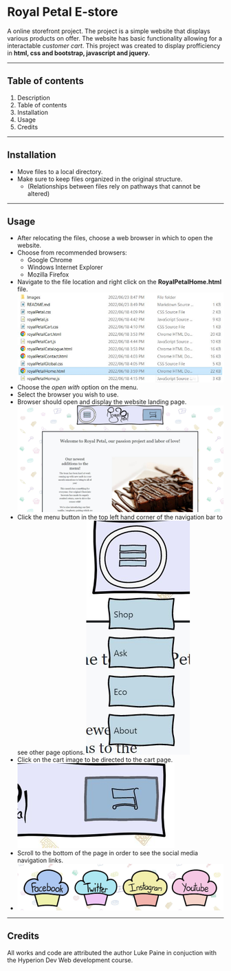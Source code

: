 # Royal Petal E-store
A online storefront project.
The project is a simple website that displays various products on offer.
The website has basic functionality allowing for a interactable *customer cart*.
This project was created to display profficiency in **html, css and bootstrap, javascript and jquery.**

---
## Table of contents
1. Description
2. Table of contents
3. Installation
4. Usage
5. Credits
---
## Installation
- Move files to a local directory.
- Make sure to keep files organized in the original structure.
  - (Relationships between files rely on pathways that cannot be altered)
---
## Usage
- After relocating the files, choose a web browser in which to open the website. 
- Choose from recommended browsers:
  - Google Chrome
  - Windows Internet Explorer
  - Mozilla Firefox
- Navigate to the file location and right click on the **RoyalPetalHome.html** file.
![Windows folder containing various files](Images/readme1.jpg)
- Choose the *open with* option on the menu.
- Select the browser you wish to use.
- Browser should open and display the website landing page.
![Website landing page](Images/readme2.jpg)
- Click the menu button in the top left hand corner of the navigation bar to see other page options.
![Website navigation drop down menu](Images/readme3.jpg)
- Click on the cart image to be directed to the cart page.
![Illustration of a shopping cart](Images/readme4.jpg)
- Scroll to the bottom of the page in order to see the social media navigation links.
- ![Muffin illustrations showing names of Social Media platforms](Images/readme5.jpg)
---
## Credits
All works and code are attributed the author Luke Paine in conjuction with the Hyperion Dev Web development course.



